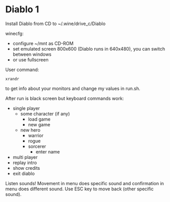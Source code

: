 # Diablo 1

Install Diablo from CD to ~/.wine/drive_c/Diablo

winecfg:
  - configure ~/mnt as CD-ROM
  - set emulated screen 800x600 (Diablo runs in 640x480), you can switch between windows
  - or use fullscreen

User command:

    xrandr

to get info about your monitors and change my values in run.sh.

After run is black screen but keyboard commands work:
  - single player
    - some character (if any)
      - load game
      - new game
    - new hero
      - warrior
      - rogue
      - sorcerer
        - enter name
  - multi player
  - replay intro
  - show credits
  - exit diablo

Listen sounds! Movement in menu does specific sound and confirmation in menu does different sound. Use ESC key to move back (other specific sound).
